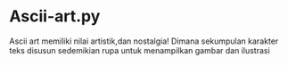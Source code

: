 # Ascii-art.py
Ascii art memiliki nilai artistik,dan nostalgia! Dimana sekumpulan karakter teks disusun sedemikian rupa untuk menampilkan gambar dan ilustrasi
